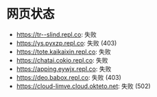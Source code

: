 # 网页状态
- https://tr--slind.repl.co: 失败
- https://ys.pyxzp.repl.co: 失败 (403)
- https://tote.kaikaixin.repl.co: 失败
- https://chatai.cokio.repl.co: 失败
- https://apping.eywjx.repl.co: 失败
- https://deo.babox.repl.co: 失败 (403)
- https://cloud-limve.cloud.okteto.net: 失败 (502)
